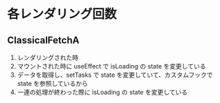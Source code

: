 # 各レンダリング回数

## ClassicalFetchA

1. レンダリングされた時
2. マウントされた時に useEffect で isLoading の state を変更している
3. データを取得し、setTasks で state を変更していて、カスタムフックで state を参照しているから
4. 一連の処理が終わった際に isLoading の state を変更している
